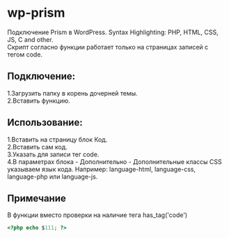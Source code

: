 # wp-prism
Подключение Prism в WordPress. Syntax Highlighting: PHP, HTML, CSS, JS, C and other.<br>
Скрипт согласно функции работает только на страницах записей с тегом code.

## Подключение:
1.Загрузить папку в корень дочерней темы.<br>
2.Вставить функцию.

## Использование:
1.Вставить на страницу блок Код.<br>
2.Вставить сам код.<br>
3.Указать для записи тег code.<br>
4.В параметрах блока - Дополнительно - Дополнительные классы CSS указываем язык кода. Например: language-html, language-css, language-php или language-js.

## Примечание
В функции вместо проверки на наличие тега has_tag('code')

```php
<?php echo $111; ?>
